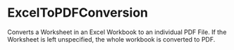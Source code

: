 # ExcelToPDFConversion
Converts a Worksheet in an Excel Workbook to an individual PDF File. If the Worksheet is left unspecified, the whole workbook is converted to PDF.
